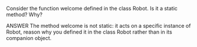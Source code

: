 Consider the function welcome defined in the class Robot. Is it a static method? Why?


ANSWER
The method welcome is not static: it acts on a specific instance of Robot, reason why you defined 
it in the class Robot rather than in its companion object.
